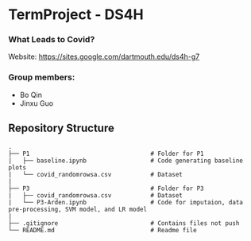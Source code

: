 # TermProject - DS4H

### What Leads to Covid?

Website: https://sites.google.com/dartmouth.edu/ds4h-g7

### Group members:

- Bo Qin
- Jinxu Guo

## Repository Structure

```
.
├── P1                                  # Folder for P1
|   ├── baseline.ipynb                  # Code generating baseline plots
|   └── covid_randomrowsa.csv           # Dataset
|
├── P3                                  # Folder for P3
|   ├── covid_randomrowsa.csv           # Dataset
|   └── P3-Arden.ipynb                  # Code for imputaion, data pre-processing, SVM model, and LR model
|
├── .gitignore                          # Contains files not push
└── README.md                           # Readme file
```
